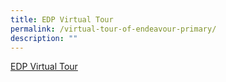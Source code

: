 ```yaml
---
title: EDP Virtual Tour
permalink: /virtual-tour-of-endeavour-primary/
description: ""
---
```

[EDP Virtual Tour](https://kuula.co/share/collection/7kGKf?fs=1&vr=0&sd=1&thumbs=1&info=1&logo=1)